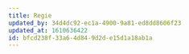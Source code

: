 ```yaml
---
title: Regie
updated_by: 34d4dc92-ec1a-4900-9a81-ed8dd8606f23
updated_at: 1610636422
id: bfcd238f-33a6-4d84-9d2d-e15d1a18ab1a
---
```

